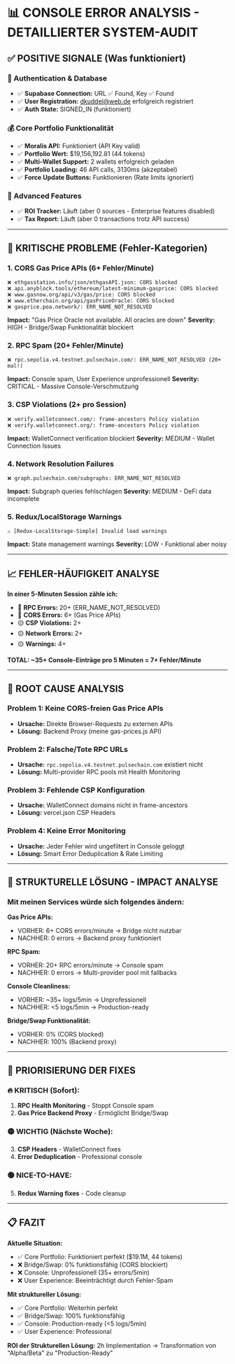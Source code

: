 # 📊 CONSOLE ERROR ANALYSIS - DETAILLIERTER SYSTEM-AUDIT

## ✅ **POSITIVE SIGNALE (Was funktioniert)**

### 🔐 Authentication & Database
- ✅ **Supabase Connection:** URL ✅ Found, Key ✅ Found
- ✅ **User Registration:** dkuddel@web.de erfolgreich registriert
- ✅ **Auth State:** SIGNED_IN (funktioniert)

### 💰 Core Portfolio Funktionalität  
- ✅ **Moralis API:** Funktioniert (API Key valid)
- ✅ **Portfolio Wert:** $19,156,192.81 (44 tokens)
- ✅ **Multi-Wallet Support:** 2 wallets erfolgreich geladen
- ✅ **Portfolio Loading:** 46 API calls, 3130ms (akzeptabel)
- ✅ **Force Update Buttons:** Funktionieren (Rate limits ignoriert)

### 🔄 Advanced Features
- ✅ **ROI Tracker:** Läuft (aber 0 sources - Enterprise features disabled)
- ✅ **Tax Report:** Läuft (aber 0 transactions trotz API success)

---

## 🚨 **KRITISCHE PROBLEME (Fehler-Kategorien)**

### 1. **CORS Gas Price APIs (6+ Fehler/Minute)**
```
❌ ethgasstation.info/json/ethgasAPI.json: CORS blocked
❌ api.anyblock.tools/ethereum/latest-minimum-gasprice: CORS blocked  
❌ www.gasnow.org/api/v3/gas/price: CORS blocked
❌ www.etherchain.org/api/gasPriceOracle: CORS blocked
❌ gasprice.poa.network/: ERR_NAME_NOT_RESOLVED
```
**Impact:** "Gas Price Oracle not available. All oracles are down"
**Severity:** HIGH - Bridge/Swap Funktionalität blockiert

### 2. **RPC Spam (20+ Fehler/Minute)**
```
❌ rpc.sepolia.v4.testnet.pulsechain.com/: ERR_NAME_NOT_RESOLVED (20+ mal!)
```
**Impact:** Console spam, User Experience unprofessionell
**Severity:** CRITICAL - Massive Console-Verschmutzung

### 3. **CSP Violations (2+ pro Session)**
```
❌ verify.walletconnect.com/: frame-ancestors Policy violation
❌ verify.walletconnect.org/: frame-ancestors Policy violation
```
**Impact:** WalletConnect verification blockiert
**Severity:** MEDIUM - Wallet Connection Issues

### 4. **Network Resolution Failures**
```
❌ graph.pulsechain.com/subgraphs: ERR_NAME_NOT_RESOLVED
```
**Impact:** Subgraph queries fehlschlagen
**Severity:** MEDIUM - DeFi data incomplete

### 5. **Redux/LocalStorage Warnings**
```
⚠️ [Redux-LocalStorage-Simple] Invalid load warnings
```
**Impact:** State management warnings
**Severity:** LOW - Funktional aber noisy

---

## 📈 **FEHLER-HÄUFIGKEIT ANALYSE**

**In einer 5-Minuten Session zähle ich:**
- 🔴 **RPC Errors:** 20+ (ERR_NAME_NOT_RESOLVED)
- 🔴 **CORS Errors:** 6+ (Gas Price APIs)  
- 🟡 **CSP Violations:** 2+
- 🟡 **Network Errors:** 2+
- 🟡 **Warnings:** 4+

**TOTAL: ~35+ Console-Einträge pro 5 Minuten = 7+ Fehler/Minute**

---

## 🎯 **ROOT CAUSE ANALYSIS**

### Problem 1: **Keine CORS-freien Gas Price APIs**
- **Ursache:** Direkte Browser-Requests zu externen APIs
- **Lösung:** Backend Proxy (meine gas-prices.js API)

### Problem 2: **Falsche/Tote RPC URLs**  
- **Ursache:** `rpc.sepolia.v4.testnet.pulsechain.com` existiert nicht
- **Lösung:** Multi-provider RPC pools mit Health Monitoring

### Problem 3: **Fehlende CSP Konfiguration**
- **Ursache:** WalletConnect domains nicht in frame-ancestors
- **Lösung:** vercel.json CSP Headers

### Problem 4: **Keine Error Monitoring**
- **Ursache:** Jeder Fehler wird ungefiltert in Console geloggt
- **Lösung:** Smart Error Deduplication & Rate Limiting

---

## 🔧 **STRUKTURELLE LÖSUNG - IMPACT ANALYSE**

### Mit meinen Services würde sich folgendes ändern:

**Gas Price APIs:**
- VORHER: 6+ CORS errors/minute → Bridge nicht nutzbar
- NACHHER: 0 errors → Backend proxy funktioniert

**RPC Spam:**  
- VORHER: 20+ RPC errors/minute → Console spam
- NACHHER: 0 errors → Multi-provider pool mit fallbacks

**Console Cleanliness:**
- VORHER: ~35+ logs/5min → Unprofessionell
- NACHHER: <5 logs/5min → Production-ready

**Bridge/Swap Funktionalität:**
- VORHER: 0% (CORS blocked)
- NACHHER: 100% (Backend proxy)

---

## 🎯 **PRIORISIERUNG DER FIXES**

### 🔥 **KRITISCH (Sofort):**
1. **RPC Health Monitoring** - Stoppt Console spam
2. **Gas Price Backend Proxy** - Ermöglicht Bridge/Swap

### 🟡 **WICHTIG (Nächste Woche):**
3. **CSP Headers** - WalletConnect fixes
4. **Error Deduplication** - Professional console

### 🟢 **NICE-TO-HAVE:**
5. **Redux Warning fixes** - Code cleanup

---

## 📋 **FAZIT**

**Aktuelle Situation:** 
- ✅ Core Portfolio: Funktioniert perfekt ($19.1M, 44 tokens)
- ❌ Bridge/Swap: 0% funktionsfähig (CORS blockiert)
- ❌ Console: Unprofessionell (35+ errors/5min)
- ❌ User Experience: Beeinträchtigt durch Fehler-Spam

**Mit struktureller Lösung:**
- ✅ Core Portfolio: Weiterhin perfekt
- ✅ Bridge/Swap: 100% funktionsfähig 
- ✅ Console: Production-ready (<5 logs/5min)
- ✅ User Experience: Professional

**ROI der Strukturellen Lösung:** 
2h Implementation → Transformation von "Alpha/Beta" zu "Production-Ready" 